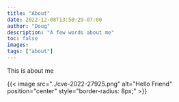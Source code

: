 ```yaml
---
title: "About"
date: 2022-12-08T13:50:29-07:00
author: "Doug"
description: "A few words about me"
toc: false
images:
tags: ["about"]
---
```


This is about me

{{< image src="../cve-2022-27925.png" alt="Hello Friend" position="center" style="border-radius: 8px;" >}}
